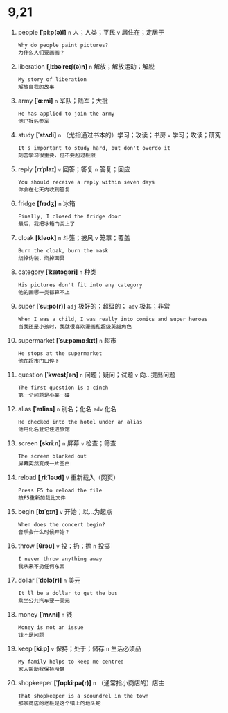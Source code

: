 # 9,21

1. people **[ˈpiːp(ə)l]** `n` 人；人类；平民 `v` 居住在；定居于

   ```
   Why do people paint pictures?
   为什么人们要画画？
   ```

2. liberation **[ˌlɪbəˈreɪʃ(ə)n]** `n` 解放；解放运动；解脱

   ```
   My story of liberation
   解放自我的故事
   ```

3. army **[ˈɑːmi]** `n` 军队；陆军；大批

   ```
   He has applied to join the army
   他已报名参军
   ```

4. study **[ˈstʌdi]** `n` （尤指通过书本的）学习；攻读；书房 `v` 学习；攻读；研究

   ```
   It's important to study hard, but don't overdo it
   刻苦学习很重要，但不要超过极限
   ```

5. reply **[rɪˈplaɪ]** `v` 回答；答复 `n` 答复；回应

   ```
   You should receive a reply within seven days
   你会在七天内收到答复
   ```

6. fridge **[frɪdʒ]** `n` 冰箱

   ```
   Finally, I closed the fridge door
   最后，我把冰箱门关上了
   ```

7. cloak **[kləʊk]** `n` 斗篷；披风 `v` 笼罩；覆盖

   ```
   Burn the cloak, burn the mask
   烧掉伪装，烧掉面具
   ```

8. category **[ˈkætəɡəri]** `n` 种类

   ```
   His pictures don't fit into any category
   他的画哪一类都算不上
   ```

9. super **[ˈsuːpə(r)]** `adj` 极好的；超级的； `adv` 极其；非常

   ```
   When I was a child, I was really into comics and super heroes
   当我还是小孩时，我就很喜欢漫画和超级英雄角色
   ```

10. supermarket **[ˈsuːpəmɑːkɪt]** `n` 超市

    ```
    He stops at the supermarket
    他在超市门口停下
    ```

11. question **[ˈkwestʃən]** `n` 问题；疑问；试题 `v` 向...提出问题

    ```
    The first question is a cinch
    第一个问题是小菜一碟
    ```

12. alias **[ˈeɪliəs]** `n` 别名；化名 `adv` 化名

    ```
    He checked into the hotel under an alias
    他用化名登记住进旅馆
    ```

13. screen **[skriːn]** `n` 屏幕 `v` 检查；筛查

    ```
    The screen blanked out
    屏幕突然变成一片空白
    ```

14. reload **[ˌriːˈləʊd]** `v` 重新载入（网页）

    ```
    Press F5 to reload the file
    按F5重新加载此文件
    ```

15. begin **[bɪˈɡɪn]** `v` 开始；以...为起点

    ```
    When does the concert begin?
    音乐会什么时候开始？
    ```

16. throw **[θrəʊ]** `v` 投；扔；抛 `n` 投掷

    ```
    I never throw anything away
    我从来不扔任何东西
    ```

17. dollar **[ˈdɒlə(r)]** `n` 美元

    ```
    It'll be a dollar to get the bus
    乘坐公共汽车要一美元
    ```

18. money **[ˈmʌni]** `n` 钱

    ```
    Money is not an issue
    钱不是问题
    ```

19. keep **[kiːp]** `v` 保持；处于；储存 `n` 生活必须品

    ```
    My family helps to keep me centred
    家人帮助我保持冷静
    ```

20. shopkeeper **[ˈʃɒpkiːpə(r)]** `n` （通常指小商店的）店主

    ```
    That shopkeeper is a scoundrel in the town
    那家商店的老板是这个镇上的地头蛇
    ```
